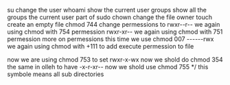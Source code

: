 su change the user
whoami show the current user
groups show all the groups the current user part of
sudo chown change the file owner
touch create an empty file
chmod 744 change permessions to rwxr--r--
we again using chmod with 754 permession rwxr-xr--
we again using chmod with 751 permession
more on permessions this time we use chmod 007 ------rwx
we again using chmod with +111 to add execute permession to file

now we are using chmod 753 to set rwxr-x-wx
now we shold do chmod 354 the same in olleh to have -x-r-xr--
now we shold use chmod 755 */ this symbole means all sub directories
